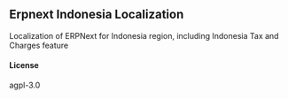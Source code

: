 ## Erpnext Indonesia Localization

Localization of ERPNext for Indonesia region, including Indonesia Tax and Charges feature

#### License

agpl-3.0